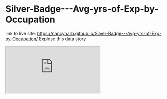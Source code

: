 # Silver-Badge---Avg-yrs-of-Exp-by-Occupation 
link to live site:
https://nancyharb.github.io/Silver-Badge---Avg-yrs-of-Exp-by-Occupation/
Explose this data story
<iframe src="https://docs.google.com/spreadsheets/d/e/2PACX-1vS5ty238ghCrpaqCwNbs0XZux0U1E6Cp74mB8WuXkx5pNMzSmJmB-Vd8JtwaoCAfqFWAgBg6uNtl_C5/pubhtml?widget=true&amp;headers=false"></iframe>
